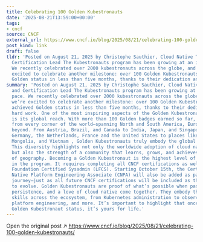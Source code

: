 ```yaml
---
title: Celebrating 100 Golden Kubestronauts
date: '2025-08-21T13:59:00+00:00'
tags:
- cncf
source: CNCF
external_url: https://www.cncf.io/blog/2025/08/21/celebrating-100-golden-kubestronauts/
post_kind: link
draft: false
tldr: 'Posted on August 21, 2025 by Christophe Sauthier, Cloud Native Training and
  Certification Lead The Kubestronauts program has been growing at an incredible pace.
  We recently celebrated over 2000 kubestronauts across the globe, and today we’re
  excited to celebrate another milestone: over 100 Golden Kubestronauts have achieved
  Golden status in less than five months, thanks to their dedication and hard work.'
summary: 'Posted on August 21, 2025 by Christophe Sauthier, Cloud Native Training
  and Certification Lead The Kubestronauts program has been growing at an incredible
  pace. We recently celebrated over 2000 kubestronauts across the globe, and today
  we’re excited to celebrate another milestone: over 100 Golden Kubestronauts have
  achieved Golden status in less than five months, thanks to their dedication and
  hard work. One of the most inspiring aspects of the Golden Kubestronauts community
  is its global reach. With more than 100 Golden badges earned so far, we see representation
  from every corner of the world—spanning North and South America, Europe, Asia, and
  beyond. From Austria, Brazil, and Canada to India, Japan, and Singapore , and from
  Germany, the Netherlands, France and the United States to places like Bangladesh,
  Mongolia, and Vietnam , Golden Kubestronauts truly embody the global spirit of CNCF.
  This diversity highlights not only the worldwide adoption of cloud native technologies,
  but also the strength of a community that learns, grows, and achieves together—regardless
  of geography. Becoming a Golden Kubestronaut is the highest level of recognition
  in the program. It requires completing all CNCF certifications as well as the Linux
  Foundation Certified Sysadmin (LFCS). Starting October 15th, the Certified Cloud
  Native Platform Engineering Associate (CNPA) will also be added as part of this
  journey—just as all future CNCF certifications will be included as the program continues
  to evolve. Golden Kubestronauts are proof of what’s possible when passion, knowledge,
  persistence, and a love of cloud native come together. They embody the breadth of
  skills across the ecosystem, from Kubernetes administration to observability, security,
  platform engineering, and more. It’s important to highlight that once you’ve earned
  Golden Kubestronaut status, it’s yours for life.'
---
```

Open the original post ↗ https://www.cncf.io/blog/2025/08/21/celebrating-100-golden-kubestronauts/
